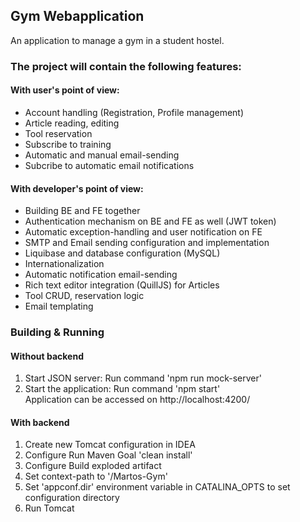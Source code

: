 ## Gym Webapplication
An application to manage a gym in a student hostel.

### The project will contain the following features:

#### With user's point of view:
- Account handling (Registration, Profile management)
- Article reading, editing
- Tool reservation
- Subscribe to training
- Automatic and manual email-sending
- Subcribe to automatic email notifications


#### With developer's point of view:
- Building BE and FE together
- Authentication mechanism on BE and FE as well (JWT token)
- Automatic exception-handling and user notification on FE
- SMTP and Email sending configuration and implementation
- Liquibase and database configuration (MySQL)
- Internationalization
- Automatic notification email-sending
- Rich text editor integration (QuillJS) for Articles
- Tool CRUD, reservation logic
- Email templating

### Building & Running
#### Without backend 
1. Start JSON server: Run command  'npm run mock-server'
2. Start the application: Run command 'npm start'     
Application can be accessed on http://localhost:4200/

#### With backend 
1. Create new Tomcat configuration in IDEA
2. Configure Run Maven Goal 'clean install'
3. Configure Build exploded artifact
4. Set context-path to '/Martos-Gym'
5. Set 'appconf.dir' environment variable in CATALINA_OPTS to set configuration directory
6. Run Tomcat
